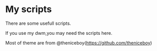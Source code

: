 # My scripts

There are some usefull scripts.

If you use my dwm,you may need the scripts here.

Most of theme are from @theniceboy(https://github.com/theniceboy)

